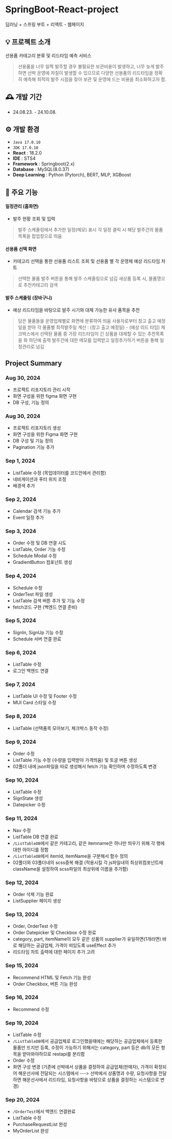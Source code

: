 # SpringBoot-React-project
딥러닝 + 스프링 부트 + 리액트 - 웹페이지

## 💡 프로젝트 소개
선용품 카테고리 분류 및 리드타임 예측 서비스
> 선용품을 너무 일찍 발주할 경우 불필요한 보관비용이 발생하고, 너무 늦게 발주하면 선박 운영에 차질이 발생할 수 있으므로 다양한 선용품의 리드타임을 정확히 예측해 최적의 발주 시점을 찾아 보관 및 운영에 드는 비용을 최소화하고자 함.

## 🕰️ 개발 기간
* 24.08.23. - 24.10.08.

## ⚙️ 개발 환경
- `Java 17.0.10`
- `JDK 17.0.10 `
- **React** : 18.2.0
- **IDE** : STS4
- **Framework** : Springboot(2.x)
- **Database** : MySQL(8.0.37)
- **Deep Learning** : Python (Pytorch), BERT, MLP, XGBoost

## 📌 주요 기능

#### 일정관리 (홈화면) 
- 발주 현황 조회 및 입력
> 발주 스케줄링에서 추가한 일정(메모) 표시
> 각 일정 클릭 시 해당 발주건의 물품목록을 팝업창으로 띄움
  
#### 선용품 선택 화면
- 카테고리 선택을 통한 선용품 리스트 조회 및 선용품 별 각 운영체 예상 리드타임 차트
> 선택한 물품 발주 버튼을 통해 발주 스케줄링으로 넘김
> 새상품 등록 시, 물품명으로 추천카테고리 검색
  
#### 발주 스케줄링 (장바구니) 
- 예상 리드타임을 바탕으로 발주 시기와 대체 가능한 유사 품목을 추천
> 담은 물품들을 운영업체별로 화면에 분류하여 띄움
> 사용자로부터 창고 출고 예정일을 받아 각 물품별 최적발주일 계산 : (창고 출고 예정일) - (예상 리드 타임)
> 체크박스에서 선택된 물품 중 가장 리드타임이 긴 상품을 대체할 수 있는 추천목록을 화 하단에 출력
> 발주건에 대한 메모를 입력받고 일정추가하기 버튼을 통해 일정관리로 넘김

## Project Summary

### Aug 30, 2024
- 프로젝트 리포지토리 관리 시작
- 화면 구성을 위한 figma 화면 구현
- DB 구성, 기능 정의

### Aug 30, 2024
- 프로젝트 리포지토리 생성
- 화면 구성을 위한 Figma 화면 구현
- DB 구성 및 기능 정의
- Pagination 기능 추가

### Sep 1, 2024
- ListTable 수정 (목업데이터를 코드안에서 관리함)
- 네비게이션과 푸터 위치 조정
- 배경색 추가

### Sep 2, 2024
- Calendar 검색 기능 추가
- Event 일정 추가

### Sep 3, 2024
- Order 수정 및 DB 연결 시도
- ListTable, Order 기능 수정
- Schedule Modal 수정
- GradientButton 컴포넌트 생성

### Sep 4, 2024
- Schedule 수정
- OrderTest 파일 생성
- ListTable 검색 버튼 추가 및 기능 수정
- fetch코드 구현 (백엔드 연결 준비)
  

### Sep 5, 2024
- SignIn, SignUp 기능 수정
- Schedule 서버 연결 완료
  
### Sep 6, 2024
- ListTable 수정
- 로그인 백엔드 연결

### Sep 7, 2024
- ListTable UI 수정 및 Footer 수정
- MUI Card 스타일 수정

### Sep 8, 2024
- ListTable (선택품목 모아보기, 체크박스 동작 수정)

### Sep 9, 2024
- Order 수정
- ListTable 기능 수정 (수량을 입력받아 가격띄움) 및 토글 버튼 생성
- 02폴더 내에 json파일을 따로 생성해서 fetch 기능 확인하며 수정하도록 변경
  
### Sep 10, 2024
- ListTable 수정
- SignState 생성
- Datepicker 수정

### Sep 11, 2024
- Nav 수정
- ListTable DB 연결 완료
- `/ListTableDB`에서 같은 카테고리, 같은 itemname은 하나만 띄우기 위해 각 행에 대한 아이디를 정함
- `/ListTableDB`에서 itemId, itemName을 구분해서 함수 정의
- 02폴더와 03폴더내의 scss중복 해결 (적용시킬 각 js파일내의 최상위컴포넌트에 className을 설정하여 scss파일의 최상위에 이름을 추가함)

### Sep 12, 2024
- Order 삭제 기능 완료
- ListSupplier 페이지 생성

### Sep 13, 2024
- Order, OrderTest 수정
- Order Datepicker 및 Checkbox 수정 완료
- category, part, itemName이 모두 같은 상품의 supplier가 유일하면(1개라면) 바로 해당하는 공급업체, 가격이 떠있도록 useEffect 추가
- 리드타임 차트 출력에 대한 페이지 추가 고려

### Sep 15, 2024
- Recommend HTML 및 Fetch 기능 완성
- Order Checkbox, 버튼 기능 완성

### Sep 16, 2024
- Recommend 수정

### Sep 19, 2024
- ListTable 수정
- `/ListTableDB`에서 공급업체로 로그인했을때에는 해당하는 공급업체에서 등록한 물품만 뜨지만 등록, 수정이 가능하기 위해서는 category, part 등은 db의 모든 항목을 받아와야하므로 restapi를 분리함
- Order 수정
- 화면 구성 변경 (기존에 선박에서 상품을 결정하여 공급업체(판매자), 가격이 확정되어 해운선사에 전달되는 시스템에서 ---> 선박에서 상품명과 수량, 요청사항을 전달하면 해운선사에서 리드타임, 요청사항을 바탕으로 상품을 결정하는 시스템으로 변경)

### Sep 20, 2024
- `/OrderTest`에서 백엔드 연결완료
- ListTable 수정
- PurchaseRequestList 완성
- MyOrderList 완성
